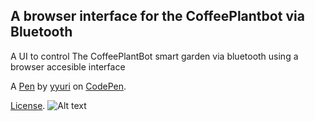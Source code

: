 A browser interface for the CoffeePlantbot via Bluetooth
---------------------
A UI to control The CoffeePlantBot smart garden via bluetooth using a browser accesible interface

A [Pen](https://codepen.io/yyuri/pen/jONeMQB) by [yyuri](https://codepen.io/yyuri) on [CodePen](https://codepen.io).

[License](https://codepen.io/yyuri/pen/jONeMQB/license).
![Alt text](/BT-UI.jpg?raw=true "Title")
